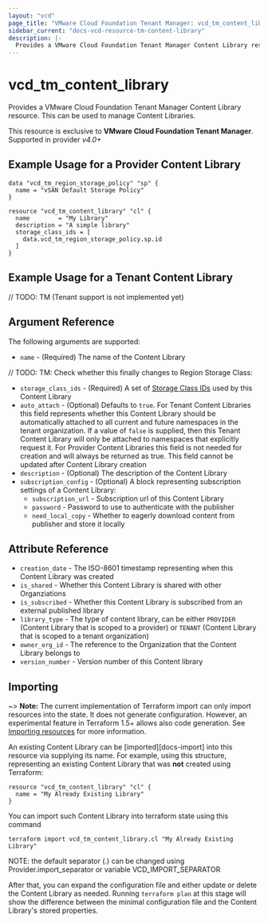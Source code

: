 ```yaml
---
layout: "vcd"
page_title: "VMware Cloud Foundation Tenant Manager: vcd_tm_content_library"
sidebar_current: "docs-vcd-resource-tm-content-library"
description: |-
  Provides a VMware Cloud Foundation Tenant Manager Content Library resource. This can be used to manage Content Libraries.
---
```


# vcd\_tm\_content\_library

Provides a VMware Cloud Foundation Tenant Manager Content Library resource. This can be used to manage Content Libraries.

This resource is exclusive to **VMware Cloud Foundation Tenant Manager**. Supported in provider *v4.0+*

## Example Usage for a Provider Content Library

```hcl
data "vcd_tm_region_storage_policy" "sp" {
  name = "vSAN Default Storage Policy"
}

resource "vcd_tm_content_library" "cl" {
  name        = "My Library"
  description = "A simple library"
  storage_class_ids = [
    data.vcd_tm_region_storage_policy.sp.id
  ]
}
```

## Example Usage for a Tenant Content Library

// TODO: TM (Tenant support is not implemented yet)

## Argument Reference

The following arguments are supported:

* `name` - (Required) The name of the Content Library

// TODO: TM: Check whether this finally changes to Region Storage Class:
* `storage_class_ids` - (Required) A set of [Storage Class IDs](/providers/vmware/vcd/latest/docs/data-sources/tm_region_storage_policy) used by this Content Library
* `auto_attach` - (Optional) Defaults to `true`. For Tenant Content Libraries this field represents whether this Content Library should be
  automatically attached to all current and future namespaces in the tenant organization. If a value of `false` is supplied, then this
  Tenant Content Library will only be attached to namespaces that explicitly request it. For Provider Content Libraries this field is not needed
  for creation and will always be returned as true. This field cannot be updated after Content Library creation
* `description` - (Optional) The description of the Content Library
* `subscription_config` - (Optional) A block representing subscription settings of a Content Library:
  *  `subscription_url` - Subscription url of this Content Library
  *  `password` - Password to use to authenticate with the publisher
  *  `need_local_copy` - Whether to eagerly download content from publisher and store it locally

## Attribute Reference

* `creation_date` - The ISO-8601 timestamp representing when this Content Library was created
* `is_shared` - Whether this Content Library is shared with other Organziations
* `is_subscribed` - Whether this Content Library is subscribed from an external published library
* `library_type` - The type of content library, can be either `PROVIDER` (Content Library that is scoped to a provider) or 
  `TENANT` (Content Library that is scoped to a tenant organization)
* `owner_org_id` - The reference to the Organization that the Content Library belongs to
* `version_number` - Version number of this Content library 

## Importing

~> **Note:** The current implementation of Terraform import can only import resources into the state. It does not generate
configuration. However, an experimental feature in Terraform 1.5+ allows also code generation.
See [Importing resources][importing-resources] for more information.

An existing Content Library can be [imported][docs-import] into this resource via supplying its name.
For example, using this structure, representing an existing Content Library that was **not** created using Terraform:

```hcl
resource "vcd_tm_content_library" "cl" {
  name = "My Already Existing Library"
}
```

You can import such Content Library into terraform state using this command

```
terraform import vcd_tm_content_library.cl "My Already Existing Library"
```

NOTE: the default separator (.) can be changed using Provider.import_separator or variable VCD_IMPORT_SEPARATOR

After that, you can expand the configuration file and either update or delete the Content Library as needed. Running `terraform plan`
at this stage will show the difference between the minimal configuration file and the Content Library's stored properties.

[importing-resources]:https://registry.terraform.io/providers/vmware/vcd/latest/docs/guides/importing_resources